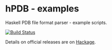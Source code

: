 hPDB - examples
===============
Haskell PDB file format parser - example scripts.

[![Build Status](https://api.travis-ci.org/BioHaskell/hPDB-examples.png?branch=master)](https://travis-ci.org/BioHaskell/hPDB-examples)

Details on official releases are on [Hackage](http://hackage.haskell.org/package/hPDB-examples).
